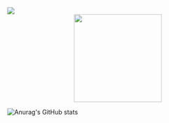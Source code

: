 <img src="https://capsule-render.vercel.app/api?type=waving&color=auto&height=200&section=header&text=GDGithub&fontSize=90" />
<div id="header" align="center">
  <img src="https://media.giphy.com/media/QTfX9Ejfra3ZmNxh6B/giphy.gif" width="200"/>
</div>



![Anurag's GitHub stats](https://github-readme-stats.vercel.app/api?username=doni3134&show_icons=true&theme=radical)

